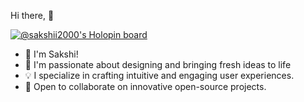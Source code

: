 Hi there, 👋

[![@sakshii2000's Holopin board](https://holopin.io/api/user/board?user=sakshii2000)](https://holopin.io/@sakshii2000)

- 👋 I'm Sakshi!
- 👀 I'm passionate about designing and bringing fresh ideas to life
- 💡 I specialize in crafting intuitive and engaging user experiences.
- 💞️ Open to collaborate on innovative open-source projects.
  <!--- - 📫 You can reach me on ...(will be updated). --->


<!---
sakshii2000/sakshii2000 is a ✨ special ✨ repository because its `README.md` (this file) appears on your GitHub profile.
You can click the Preview link to take a look at your changes.
--->
